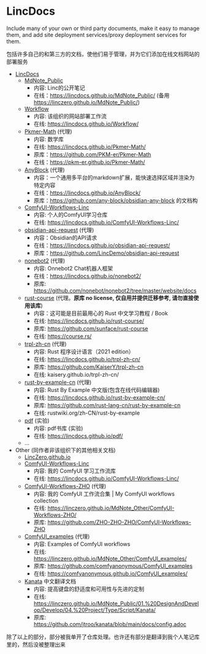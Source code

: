 # LincDocs

Include many of your own or third party documents, make it easy to manage them, and add site deployment services/proxy deployment services for them.

包括许多自己的和第三方的文档，使他们易于管理，并为它们添加在线文档网站的部署服务

- [LincDocs](https://lincdocs.github.io/)
  - [MdNote_Public](https://github.com/LincDocs/MdNote_Public)
    - 内容: Linc的公开笔记
    - 在线：https://lincdocs.github.io/MdNote_Public/ (备用 https://linczero.github.io/MdNote_Public/) 
  - [Workflow](https://github.com/LincDocs/Workflow)
    - 内容: 该组织的网站部署工作流
    - 在线: https://lincdocs.github.io/Workflow/
  - [Pkmer-Math](https://github.com/LincDocs/Pkmer-Math) (代理)
    - 内容: 数学库
    - 在线: https://lincdocs.github.io/Pkmer-Math/
    - 原库：https://github.com/PKM-er/Pkmer-Math
    - 在线：https://pkm-er.github.io/Pkmer-Math/
  - [AnyBlock](https://github.com/LincDocs/AnyBlock) (代理)
    - 内容：一个通用多平台的markdown扩展，能快速选择区域并渲染为特定内容
    - 在线：https://lincdocs.github.io/AnyBlock/
    - 原库：https://github.com/any-block/obsidian-any-block 的文档构
  - [ComfyUI-Workflows-Linc](https://github.com/LincDocs/ComfyUI-Workflows-Linc)
    - 内容: 个人的ComfyUI学习仓库
    - 在线: https://lincdocs.github.io/ComfyUI-Workflows-Linc/
  - [obsidian-api-request](https://github.com/LincDocs/obsidian-api-request) (代理)
    - 内容：Obsidian的API请求
    - 在线：https://lincdocs.github.io/obsidian-api-request/
    - 原库：https://github.com/LincDemo/obsidian-api-request
  - [nonebot2](https://github.com/LincDocs/nonebot2) (代理)
    - 内容: Onnebot2 Chat机器人框架
    - 在线：https://lincdocs.github.io/nonebot2/
    - 原库: https://github.com/nonebot/nonebot2/tree/master/website/docs
  - [rust-course](https://github.com/LincDocs/rust-course) (代理。**原库 no license, 仅自用并提供迁移参考, 请勿直接使用该库**)
    - 内容：这可能是目前最用心的 Rust 中文学习教程 / Book
    - 在线: https://lincdocs.github.io/rust-course/
    - 原库: https://github.com/sunface/rust-course
    - 在线: https://course.rs/
  - [trpl-zh-cn](https://github.com/LincDocs/trpl-zh-cn) (代理)
    - 内容: Rust 程序设计语言（2021 edition） 
    - 在线: https://lincdocs.github.io/trpl-zh-cn/
    - 原库: https://github.com/KaiserY/trpl-zh-cn
    - 在线: kaisery.github.io/trpl-zh-cn/
  - [rust-by-example-cn](https://github.com/LincDocs/rust-by-example-cn) (代理)
    - 内容: Rust By Example 中文版(包含在线代码编辑器)
    - 在线: https://lincdocs.github.io/rust-by-example-cn/
    - 原库: https://github.com/rust-lang-cn/rust-by-example-cn
    - 在线: rustwiki.org/zh-CN/rust-by-example
  - [pdf](https://github.com/LincDocs/pdf) (实验)
    - 内容: pdf书库 (实验)
    - 在线: https://lincdocs.github.io/pdf/
  - ...
- Other (同作者非该组织下的其他相关文档)
  - [LincZero.github.io](https://linczero.github.io/)
  - [ComfyUI-Workflows-Linc](https://github.com/LincDocs/ComfyUI-Workflows-Linc)
    - 内容: 我的 ComfyUI 学习工作流库
    - 在线: https://lincdocs.github.io/ComfyUI-Workflows-Linc/
  - [ComfyUI-Workflows-ZHO](https://linczero.github.io/MdNote_Other/ComfyUI-Workflows-ZHO/) (代理)
    - 内容: 我的 ComfyUI 工作流合集 | My ComfyUI workflows collection
    - 在线: https://linczero.github.io/MdNote_Other/ComfyUI-Workflows-ZHO/
    - 原库: https://github.com/ZHO-ZHO-ZHO/ComfyUI-Workflows-ZHO
  - [ComfyUI_examples](https://github.com/LincDocs/ComfyUI_examples) (代理)
    - 内容: Examples of ComfyUI workflows
    - 在线: https://linczero.github.io/MdNote_Other/ComfyUI_examples/
    - 原库: https://github.com/comfyanonymous/ComfyUI_examples
    - 在线: https://comfyanonymous.github.io/ComfyUI_examples/
  - [Kanata](https://linczero.github.io/MdNote_Public/01.%20DesignAndDevelop/Develop/04.%20Project/Type/Script/Kanata/) 中文翻译文档
    - 内容: 提高键盘的舒适度和可用性与先进的定制
    - 在线: https://linczero.github.io/MdNote_Public/01.%20DesignAndDevelop/Develop/04.%20Project/Type/Script/Kanata/
    - 原库: https://github.com/jtroo/kanata/blob/main/docs/config.adoc

除了以上的部分，部分被我单开了仓库处理。也许还有部分是翻译到我个人笔记库里的，然后没被整理出来
